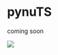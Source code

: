 # pynuTS
coming soon

![](https://shop.mycromart.it/wp-content/uploads/2016/07/PSU80130P10-Snoopy-on-the-roof.jpg)